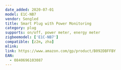 ```yaml
---
date_added: 2020-07-01
model: E1C-NB7
vendor: Sengled
title: Smart Plug with Power Monitoring
category: plug
supports: on/off, power meter, energy meter
zigbeemodel: ['E1C-NB7']
compatible: [z2m, zha]
mlink: 
link: https://www.amazon.com/gp/product/B092DBFFBY
EAN:
  - 0840696103087
---
```

